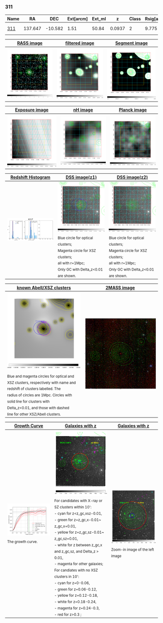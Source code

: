 <div STYLE="page-break-after: always;"></div>

### 311

|Name          |RA          |DEC      | Ext[arcm] | Ext_ml | z    | Class| Rsig[arcmin] | CRsig[c/s] | CR500[c/s] | R500[Mpc] |L500[erg/s]|F500[erg/s/cm^2]| M500[Msun]|Tx[keV]|beta|GC(XSZ,Delta_z<0.01)| GC(OPT,Delta_z<0.01)|GC|alias|
|--------------|------------|------------|---|---|-----------|--------|------|------|----|----|----|----|----|----|----|----|----|----|---|
|[311](script/311.md)     | 137.647       | -10.582       | 1.51    | 50.84   | 0.0937 | 2   | 9.775 |0.269 |0.266 |0.934 |1.066e+44 |4.830e-12 |2.532e+14 |3.911 |0.986 |MCXC, |A, |MCXC, A, |k117|

|[RASS image](../image/311/311_img.pdf)|[filtered image](../image/311/311_fil.pdf)|[Segment image](../image/311/311_seg.pdf)|
|-------------------|--------------------|-------------------|
| <img src="../image/311/311_img.png" width="300">  | <img src="../image/311/311_fil.png" width="300">   | <img src="../image/311/311_seg.png" width="300">  |

|[Exposure image](../image/311/311_mex.pdf)| [nH image](../image/311/311_nh.pdf)| [Planck image](../image/311/311_p.pdf)|
|-------------------|--------------------|-------------------|
|<img src="../image/311/311_mex.png" width="300">   | <img src="../image/311/311_nh.png" width="300">    | <img src="../image/311/311_p.png" width="300"> |

|[Redshift Histogram](../image/311/311_zg.pdf) | [DSS image(z1)](../image/311/311_dss_z1.pdf)      |  [DSS image(z2)](../image/311/311_dss_z2.pdf)    |
|-------------------|--------------------|-------------------|
|<img src="../image/311/311_zg.png" width="300"> |<img src="../image/311/311_dss_z1.png" width="300"> <sub><br>Blue circle for optical clusters; <br>Magenta circle for XSZ clusters; <br>all with r=1Mpc; <br>Only GC with Delta_z<0.01 are shown. </sub>| <img src="../image/311/311_dss_z2.png" width="300"><sub><br>Blue circle for optical clusters; <br>Magenta circle for XSZ clusters; <br>all with r=1Mpc; <br>Only GC with Delta_z<0.01 are shown. </sub> |

|[known Abell/XSZ clusters](../image/311/311_m.pdf) | [2MASS image](../image/311/311_2mass.pdf)      |
|-------------------|-------------------|
|<img src=../image/311/311_m.png width="300"> <sub><br>Blue and magenta circles for optical and <br>XSZ clusters, respectively with name and <br>redshift of clusters labelled. The <br>radius of circles are 1Mpc. Circles with <br>solid line for clusters with <br>Delta_z<0.01, and those with dashed <br>line for other XSZ/Abell clusters.        </sub>|<img src="../image/311/311_2mass.png" width="300">  |

|[Growth Curve](../image/311/311_gca_all.png) |[Galaxies with z](../image/311/311_opt_ned.pdf) |[Galaxies with z](../image/311/311_opt_ned_zoom.pdf) |
|-------------------|-------------------|-------------------|
| <img src="../image/311/311_gca_all.png" width="300"> <sub><br>The growth curve.</sub>| <img src=../image/311/311_opt_ned.png width="300"> <br><sub> For candidates with X-ray or SZ clusters within 10': <br> - cyan for z<z_gc,xsz-0.01, <br> - green for z=z_gc,x-0.01~ z_gc,x+0.01, <br> - yellow for z=z_gc,sz-0.01~ z_gc,sz+0.01, <br> - white for z between z_gc,x and z_gc,sz, and Delta_z > 0.01, <br> - magenta for other galaxies; <br>For candiates with no XSZ clusters in 10': <br> - cyan for z=0-0.06, <br> - green for z=0.06-0.12, <br> - yellow for z=0.12-0.18, <br> - white for z=0.18-0.24, <br> - magenta for z=0.24-0.3, <br> - red for z>0.3 ;  </sub>|<img src=../image/311/311_opt_ned_zoom.png width="300">  <br><sub> Zoom-in image of the left image</sub>|




